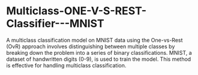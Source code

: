 # Multiclass-ONE-V-S-REST-Classifier---MNIST
A multiclass classification model on MNIST data using the One-vs-Rest (OvR) approach involves distinguishing between multiple classes by breaking down the problem into a series of binary classifications. MNIST, a dataset of handwritten digits (0-9), is used to train the model.  This method is effective for handling multiclass classification.
